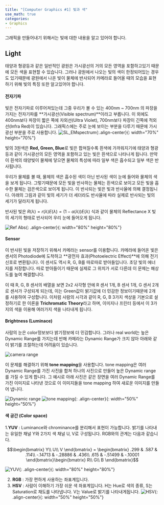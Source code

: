 ```yaml
---
title: "[Computer Graphics #1] 빛과 색"
use_math: true
categories:
- Graphics
---
```


그래픽을 만들어내기 위해서는 빛에 대한 내용을 알고 있어야 합니다.

## Light
태양과 형광등과 같은 일반적인 광원은 가시광선의 거의 모든 영역을 포함하고있기 때문에 모든 색을 표현할 수 있습니다. 그러나 광원에서 나오는 빛의 색이 한정되어있는 경우도 있기때문에 광원에서 나온 빛이 물체에 반사되어 카메라로 들어올 때의 모습을 표현하기 위해 빛의 특징 또한 알고있어야 합니다.

#### 전자기파
빛은 전자기파로 이루어져있는데 그중 우리가 볼 수 있는 400nm ~ 700nm 의 파장을 가지는 전자기파를 **가시광선(Visible spectrum)**이라고 부릅니다. 이 외에도 400nm보다 파장이 짧은 쪽에 자외선(Ultra Violet), 700nm보다 파장이 긴쪽에 적외선(Infra Red)이 있습니다. 그래픽스에는 주로 눈에 보이는 부분을 다루기 때문에 가시광선 부분을 주로 사용합니다. 
![SL_EMspectrum](https://user-images.githubusercontent.com/79836443/113173311-35bf4d00-9284-11eb-9498-480fd7f31e41.jpg){:.align-center}{: width="70%" height="70%"}

빛의 3원색은 **Red, Green, Blue**로 빛은 합쳐질수록 흰색에 가까워지기에 태양과 형광등과 같이 가시광선의 모든 영역을 포함하고 있는 빛은 흰색으로 나타나게 됩니다. 만약 이 흰색의 태양빛이 물체에 닿으면 물체의 특성에 따라 일부 색은 흡수되고 일부 색은 반사됩니다.

우리가 물체를 볼 때, 물체의 색은 흡수된 색이 아닌 반사된 색이 눈에 들어와 물체의 색을 보게 됩니다. 그렇기때문에 모든 빛을 반사하는 물체는 흰색으로 보이고 모든 빛을 흡수한 물체는 검은색으로 보이게 됩니다.
이 반사되는 빛은 빛과 반사율에 의해 결정됩니다. 아래의 그림과 같이 빛의 세기가 더 세더라도 반사율에 따라 실제로 반사되는 빛의 세기가 달라지게 됩니다.

반사된 빛은 $R(\lambda)=r(\lambda)E(\lambda)=(1-a(\lambda))E(\lambda)$ 식과 같이 물체의 Reflectance X 빛의 세기의 형태로 반사되어 우리 눈에 들어오게 됩니다.

![Ref Abs](https://user-images.githubusercontent.com/79836443/113188907-9440f700-9295-11eb-8a0a-fbe5275c0e98.jpg){: .align-center}{: width="80%" height="80%"}
#### Sensor
이 반사된 빛을 저장하기 위해서 카메라는 sensor를 이용합니다. 카메라에 들어온 빛은 센서의 Photodiode에 도착하고 **광전자 효과(Photoelectric Effect)**에 의해 전기신호로 변환됩니다. 이 센서도 역시 R, G, B를 따로따로 받아들입니다. 초당 빛의 에너지를 저장합니다. 따로 받아들이기 때문에 실제로 그 위치가 서로 다른데 이 문제는 해상도를 높여 해결합니다. 

이 때 R, G, B 센서의 배열을 보면 2x2 사각형 안에 R 센서 1개, B 센서 1개, G 센서 2개로 센서가 구성되게 되는데, 이는 Green값이 밝기값에 더 민감한 정보이기때문에 2개를 사용하여 구성합니다. 이처럼 사람의 시각과 같이 R, G, B 3가지 색상을 기본으로 설정하기로 한 이론을 **Trichromatic Theory**라고 하며, 이미지나 프린터 등에서 이 3가지의 색을 이용해 여러가지 색을 나타내게 됩니다.

#### Brightness (Luminace)
사람의 눈은 color정보보다 밝기정보에 더 민감합니다. 그러나 real world는 높은 Dynamic Range를 가지는데 반해 카메라는 Dynamic Range가 크지 않아 아래와 같이 밝기를 조절하는데 어려움이 있습니다. 

![camera range](https://user-images.githubusercontent.com/79836443/113318829-d0cf2a00-934b-11eb-810c-d208828ace17.jpg)

이 문제를 해결하기 위해 **tone mapping**을 사용합니다.  tone mapping은 여러 Dynamic Range를 가진 사진을 합쳐 하나의 사진으로 만들어 높은 Dynamic range를 가질 수 있게 합니다. 그 예시로 아래 사진은 같은 장면을 여러 Dynamic Range를 가진 이미지로 나타낸 것으로 이 이미지들을 tone mapping 하여 새로운 이미지를 만들어 냅니다. 

![Dynamic range](https://user-images.githubusercontent.com/79836443/113319529-7c787a00-934c-11eb-966c-51a83ab229aa.jpg)
![tone mapping](https://user-images.githubusercontent.com/79836443/113319775-c4979c80-934c-11eb-9583-fdb418f750c3.jpg){: .align-center}{: width="50%" height="50%"}

#### 색 공간 (Color space)
1.**YUV** : Luminance와 chrominance를 분리해서 표현이 가능합니다. 밝기를 나타내는 유일한 채널 Y와 2가지 색 채널  U, V로 구성됩니다. RGB와의 관계는 다음과 같습니다.

$$\begin{bmatrix} Y\\ U\\ V \end{bmatrix} = \begin{bmatrix} .299 & .587 & .114\\ -.14713 & -.28886 & .436\\ .615 & -.51499 & -.10001 \end{bmatrix}\begin{bmatrix} R\\ G\\ B \end{bmatrix}$$

![YUV](https://user-images.githubusercontent.com/79836443/113321317-708db780-934e-11eb-8283-d483481d38ac.jpg){: .align-center}{: width="80%" height="80%"}

2. **RGB** : 가장 편하게 사용하는 좌표계입니다.
3. **HSV** : 사람이 이해하기 가장 쉬운 색 좌표계입니다. H는 Hue로 색의 종류, S는 Saturation로 채도를 나타냅니다. V는 Value로 밝기를 나타내게됩니다.
![HSV](https://user-images.githubusercontent.com/79836443/113321763-e09c3d80-934e-11eb-9df9-92899dde28cf.jpg){: .align-center}{: width="50%" height="50%"}
